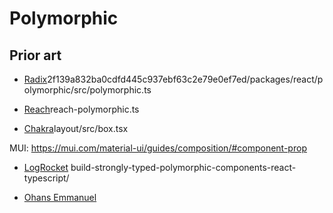 # Polymorphic

## Prior art

- [Radix](https://github.com/radix-ui/primitives/blob/)2f139a832ba0cdfd445c937ebf63c2e79e0ef7ed/packages/react/polymorphic/src/polymorphic.ts

- [Reach](https://github.com/reach/reach-ui/blob/dev/packages/polymorphic/src/)reach-polymorphic.ts

- [Chakra](https://github.com/chakra-ui/chakra-ui/blob/main/packages/components/)layout/src/box.tsx

MUI: https://mui.com/material-ui/guides/composition/#component-prop

- [LogRocket](https://blog.logrocket.com/)
  build-strongly-typed-polymorphic-components-react-typescript/

- [Ohans Emmanuel](https://github.com/ohansemmanuel/polymorphic-react-component)
